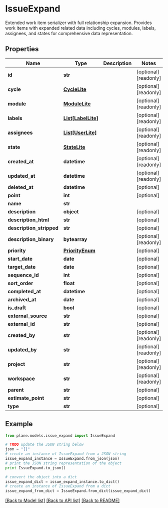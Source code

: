 # IssueExpand

Extended work item serializer with full relationship expansion.  Provides work items with expanded related data including cycles, modules, labels, assignees, and states for comprehensive data representation.

## Properties
Name | Type | Description | Notes
------------ | ------------- | ------------- | -------------
**id** | **str** |  | [optional] [readonly] 
**cycle** | [**CycleLite**](CycleLite.md) |  | [optional] [readonly] 
**module** | [**ModuleLite**](ModuleLite.md) |  | [optional] [readonly] 
**labels** | [**List[LabelLite]**](LabelLite.md) |  | [optional] [readonly] 
**assignees** | [**List[UserLite]**](UserLite.md) |  | [optional] [readonly] 
**state** | [**StateLite**](StateLite.md) |  | [optional] [readonly] 
**created_at** | **datetime** |  | [optional] [readonly] 
**updated_at** | **datetime** |  | [optional] [readonly] 
**deleted_at** | **datetime** |  | [optional] 
**point** | **int** |  | [optional] 
**name** | **str** |  | 
**description** | **object** |  | [optional] 
**description_html** | **str** |  | [optional] 
**description_stripped** | **str** |  | [optional] 
**description_binary** | **bytearray** |  | [optional] [readonly] 
**priority** | [**PriorityEnum**](PriorityEnum.md) |  | [optional] 
**start_date** | **date** |  | [optional] 
**target_date** | **date** |  | [optional] 
**sequence_id** | **int** |  | [optional] 
**sort_order** | **float** |  | [optional] 
**completed_at** | **datetime** |  | [optional] 
**archived_at** | **date** |  | [optional] 
**is_draft** | **bool** |  | [optional] 
**external_source** | **str** |  | [optional] 
**external_id** | **str** |  | [optional] 
**created_by** | **str** |  | [optional] [readonly] 
**updated_by** | **str** |  | [optional] [readonly] 
**project** | **str** |  | [optional] [readonly] 
**workspace** | **str** |  | [optional] [readonly] 
**parent** | **str** |  | [optional] 
**estimate_point** | **str** |  | [optional] 
**type** | **str** |  | [optional] 

## Example

```python
from plane.models.issue_expand import IssueExpand

# TODO update the JSON string below
json = "{}"
# create an instance of IssueExpand from a JSON string
issue_expand_instance = IssueExpand.from_json(json)
# print the JSON string representation of the object
print IssueExpand.to_json()

# convert the object into a dict
issue_expand_dict = issue_expand_instance.to_dict()
# create an instance of IssueExpand from a dict
issue_expand_from_dict = IssueExpand.from_dict(issue_expand_dict)
```
[[Back to Model list]](../README.md#documentation-for-models) [[Back to API list]](../README.md#documentation-for-api-endpoints) [[Back to README]](../README.md)



